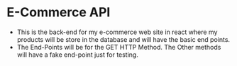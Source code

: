 # E-Commerce API
- This is the back-end for my e-commerce web site in react where my products 
will be store in the database and will have the basic end points.
- The End-Points will be for the GET HTTP Method. The Other methods will have a 
fake end-point just for testing.
